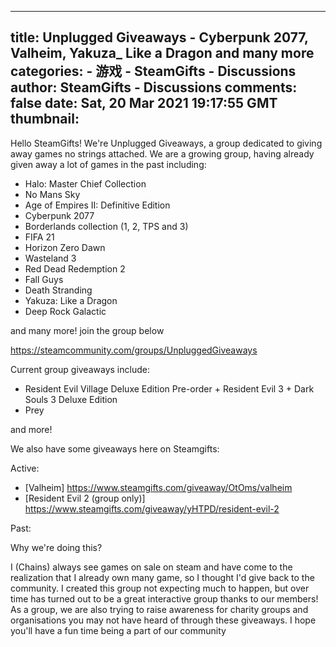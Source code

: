 
---
title: Unplugged Giveaways - Cyberpunk 2077, Valheim, Yakuza_ Like a Dragon and many more
categories: 
    - 游戏
    - SteamGifts - Discussions
author: SteamGifts - Discussions
comments: false
date: Sat, 20 Mar 2021 19:17:55 GMT
thumbnail: 
---

<div>   
<p>Hello SteamGifts! We're Unplugged Giveaways, a group dedicated to giving away games no strings attached. We are a growing group, having already given away a lot of games in the past including:</p>
<ul>
<li>Halo: Master Chief Collection</li>
<li>No Mans Sky</li>
<li>Age of Empires II: Definitive Edition</li>
<li>Cyberpunk 2077</li>
<li>Borderlands collection (1, 2, TPS and 3)</li>
<li>FIFA 21</li>
<li>Horizon Zero Dawn</li>
<li>Wasteland 3</li>
<li>Red Dead Redemption 2</li>
<li>Fall Guys</li>
<li>Death Stranding</li>
<li>Yakuza: Like a Dragon</li>
<li>Deep Rock Galactic</li>
</ul>
<p>and many more! join the group below</p>
<p><a href="https://steamcommunity.com/groups/UnpluggedGiveaways" rel="nofollow noopener" target="_blank">https://steamcommunity.com/groups/UnpluggedGiveaways</a></p>
<p>Current group giveaways include:</p>
<ul>
<li>Resident Evil Village Deluxe Edition Pre-order + Resident Evil 3 + Dark Souls 3 Deluxe Edition</li>
<li>Prey</li>
</ul>
<p>and more!</p>
<p>We also have some giveaways here on Steamgifts:</p>
<p>Active:</p>
<ul>
<li>[Valheim] <a href="https://www.steamgifts.com/giveaway/OtOms/valheim">https://www.steamgifts.com/giveaway/OtOms/valheim</a></li>
<li>[Resident Evil 2 (group only)] <a href="https://www.steamgifts.com/giveaway/yHTPD/resident-evil-2">https://www.steamgifts.com/giveaway/yHTPD/resident-evil-2</a></li>
</ul>
<p>Past:</p>
<p>Why we're doing this?</p>
<p>I (Chains) always see games on sale on steam and have come to the realization that I already own many game, so I thought I'd give back to the community. I created this group not expecting much to happen, but over time has turned out to be a great interactive group thanks to our members! As a group, we are also trying to raise awareness for charity groups and organisations you may not have heard of through these giveaways. I hope you'll have a fun time being a part of our community </p>  
</div>
            